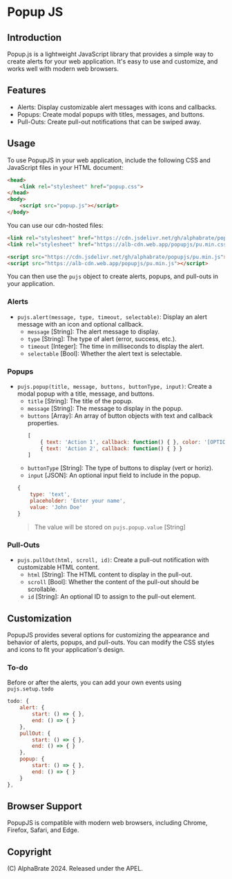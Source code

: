 # Popup JS

## Introduction

Popup.js is a lightweight JavaScript library that provides a simple way to create alerts for your web application. It's easy to use and customize, and works well with modern web browsers.

## Features

* Alerts: Display customizable alert messages with icons and callbacks.
* Popups: Create modal popups with titles, messages, and buttons.
* Pull-Outs: Create pull-out notifications that can be swiped away.

## Usage

To use PopupJS in your web application, include the following CSS and JavaScript files in your HTML document:

```html
<head>
    <link rel="stylesheet" href="popup.css">
</head>
<body>
    <script src="popup.js"></script>
</body>
```

You can use our cdn-hosted files:

```html
<link rel="stylesheet" href="https://cdn.jsdelivr.net/gh/alphabrate/popupjs/pu.min.css">
<link rel="stylesheet" href="https://alb-cdn.web.app/popupjs/pu.min.css">

<script src="https://cdn.jsdelivr.net/gh/alphabrate/popupjs/pu.min.js"></script>
<script src="https://alb-cdn.web.app/popupjs/pu.min.js"></script>
```


You can then use the `pujs` object to create alerts, popups, and pull-outs in your application.

### Alerts

* `pujs.alert(message, type, timeout, selectable)`: Display an alert message with an icon and optional callback.
	+ `message` [String]: The alert message to display.
	+ `type` [String]: The type of alert (error, success, etc.).
	+ `timeout` [Integer]: The time in milliseconds to display the alert.
	+ `selectable` [Bool]: Whether the alert text is selectable.

### Popups

* `pujs.popup(title, message, buttons, buttonType, input)`: Create a modal popup with a title, message, and buttons.
	+ `title` [String]: The title of the popup.
	+ `message` [String]: The message to display in the popup.
	+ `buttons` [Array]: An array of button objects with text and callback properties.
        ```js
        [
            { text: 'Action 1', callback: function() { }, color: '[OPTIONAL]' },
            { text: 'Action 2', callback: function() { } }
        ]
        ```
	+ `buttonType` [String]: The type of buttons to display (vert or horiz).
	+ `input` [JSON]: An optional input field to include in the popup.
    ```js
    {
        type: 'text',
        placeholder: 'Enter your name',
        value: 'John Doe'
    }
    ```
    > The value will be stored on `pujs.popup.value` [String]

### Pull-Outs

* `pujs.pullOut(html, scroll, id)`: Create a pull-out notification with customizable HTML content.
	+ `html` [String]: The HTML content to display in the pull-out.
	+ `scroll` [Bool]: Whether the content of the pull-out should be scrollable.
	+ `id` [String]: An optional ID to assign to the pull-out element.

## Customization

PopupJS provides several options for customizing the appearance and behavior of alerts, popups, and pull-outs. You can modify the CSS styles and icons to fit your application's design.

### To-do

Before or after the alerts, you can add your own events using `pujs.setup.todo`

```js
todo: {
    alert: {
        start: () => { },
        end: () => { }
    },
    pullOut: {
        start: () => { },
        end: () => { }
    },
    popup: {
        start: () => { },
        end: () => { }
    }
},
```

## Browser Support

PopupJS is compatible with modern web browsers, including Chrome, Firefox, Safari, and Edge.

## Copyright

(C) AlphaBrate 2024. Released under the APEL.